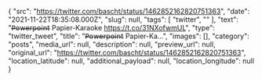 {
  "src": "https://twitter.com/bascht/status/1462852162820751363",
  "date": "2021-11-22T18:35:08.000Z",
  "slug": null,
  "tags": [
    "twitter",
    ""
  ],
  "text": "𝖯̶𝗈̶𝗐̶𝖾̶𝗋̶𝗉̶𝗈̶𝗂̶𝗇̶𝗍̶ Papier-Karaoke https://t.co/31NXofwmUL",
  "type": "twitter_tweet",
  "title": "𝖯̶𝗈̶𝗐̶𝖾̶𝗋̶𝗉̶𝗈̶𝗂̶𝗇̶𝗍̶ Papier-Ka…",
  "images": [],
  "category": "posts",
  "media_url": null,
  "description": null,
  "preview_url": null,
  "original_url": "https://twitter.com/bascht/status/1462852162820751363",
  "location_latitude": null,
  "additional_payload": null,
  "location_longitude": null
}